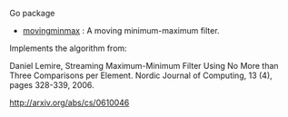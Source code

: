 Go package

- [movingminmax](http://godoc.org/github.com/notnot/movingminmax) : A moving minimum-maximum filter.

Implements the algorithm from:

Daniel Lemire, Streaming Maximum-Minimum Filter Using No More than
Three Comparisons per Element. Nordic Journal of Computing, 13 (4), pages 328-339, 2006.

http://arxiv.org/abs/cs/0610046
